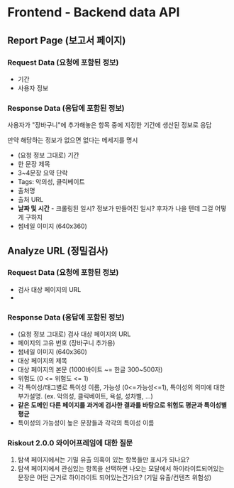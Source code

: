 # Frontend - Backend data API
## Report Page (보고서 페이지)
### Request Data (요청에 포함된 정보)
- 기간
- 사용자 정보

### Response Data (응답에 포함된 정보)
사용자가 "장바구니"에 추가해놓은 항목 중에 지정한 기간에 생산된 정보로 응답

만약 해당하는 정보가 없으면 없다는 메세지를 명시

- (요청 정보 그대로) 기간
- 한 문장 제목
- 3~4문장 요약 단락
- Tags: 악의성, 클릭베이트
- 출처명
- 출처 URL
- **날짜 및 시간** - 크롤링된 일시? 정보가 만들어진 일시? 후자가 나을 텐데 그걸 어떻게 구하지
- 썸네일 이미지 (640x360)

## Analyze URL (정밀검사)
### Request Data (요청에 포함된 정보)
- 검사 대상 페이지의 URL
- 

### Response Data (응답에 포함된 정보)
- (요청 정보 그대로) 검사 대상 페이지의 URL
- 페이지의 고유 번호 (장바구니 추가용)
- 썸네일 이미지 (640x360)
- 대상 페이지의 제목
- 대상 페이지의 본문 (1000바이트 ~= 한글 300~500자)
- 위험도 (0 <= 위험도 <= 1)
- 각 특이성/태그별로 특이성 이름, 가능성 (0<=가능성<=1), 특이성의 의미에 대한 부가설명. (ex. 악의성, 클릭베이트, 욕설, 성차별, ...)
- **같은 도메인 다른 페이지를 과거에 검사한 결과를 바탕으로 위험도 평균과 특이성별 평균**
- 특이성의 가능성이 높은 문장들과 각각의 특이성 이름



### Riskout 2.0.0 와이어프레임에 대한 질문
1. 탐색 페이지에서는 기밀 유출 의혹이 있는 항목들만 표시가 되나요?
1. 탐색 페이지에서 관심있는 항목을 선택하면 나오는 모달에서 하이라이트되어있는 문장은 어떤 근거로 하이라이트 되어있는건가요? (기밀 유출/컨텐츠 위험성)
